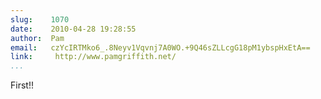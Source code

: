 ```yaml
---
slug:    1070
date:    2010-04-28 19:28:55
author:  Pam
email:   czYcIRTMko6_.8Neyv1Vqvnj7A0WO.+9Q46sZLLcgG18pM1ybspHxEtA==
link:     http://www.pamgriffith.net/
...
```


First!!
